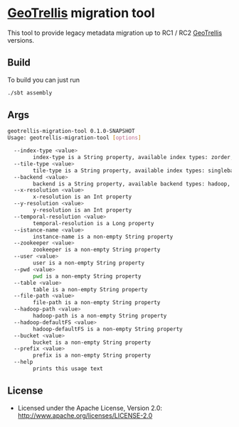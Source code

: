 # [GeoTrellis](github.com/geotrellis/geotrellis) migration tool

This tool to provide legacy metadata migration up to RC1 / RC2 [GeoTrellis](github.com/geotrellis/geotrellis) versions.

## Build

To build you can just run 

```bash
./sbt assembly
```

## Args

```bash
geotrellis-migration-tool 0.1.0-SNAPSHOT
Usage: geotrellis-migration-tool [options]

  --index-type <value>
        index-type is a String property, available index types: zorder, hilbert, rowmajor
  --tile-type <value>
        tile-type is a String property, available index types: singleband, multiband
  --backend <value>
        backend is a String property, available backend types: hadoop, file, s3, accumulo
  --x-resolution <value>
        x-resolution is an Int property
  --y-resolution <value>
        y-resolution is an Int property
  --temporal-resolution <value>
        temporal-resolution is a Long property
  --istance-name <value>
        instance-name is a non-empty String property
  --zookeeper <value>
        zookeeper is a non-empty String property
  --user <value>
        user is a non-empty String property
  --pwd <value>
        pwd is a non-empty String property
  --table <value>
        table is a non-empty String property
  --file-path <value>
        file-path is a non-empty String property
  --hadoop-path <value>
        hadoop-path is a non-empty String property
  --hadoop-defaultFS <value>
        hadoop-defaultFS is a non-empty String property
  --bucket <value>
        bucket is a non-empty String property
  --prefix <value>
        prefix is a non-empty String property
  --help
        prints this usage text
```

## License

* Licensed under the Apache License, Version 2.0: http://www.apache.org/licenses/LICENSE-2.0
